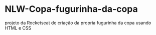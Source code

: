 # NLW-Copa-fugurinha-da-copa
projeto da Rocketseat de criação da propria fugurinha da copa usando HTML e CSS
